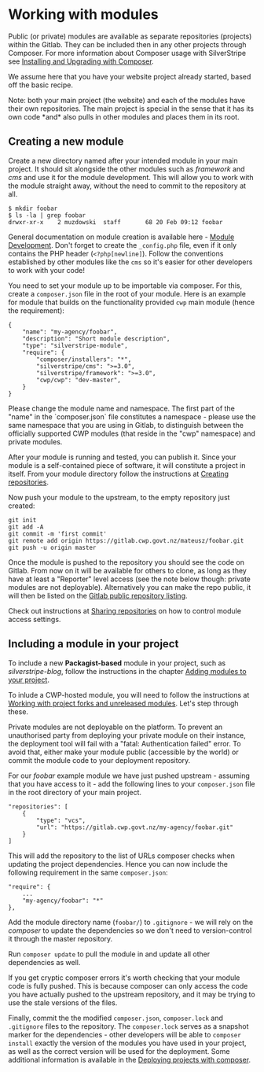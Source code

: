 # Working with modules

Public (or private) modules are available as separate repositories (projects) within the Gitlab. They can be included
then in any other projects through Composer. For more information about Composer usage with SilverStripe see
[Installing and Upgrading with Composer](http://doc.silverstripe.org/framework/en/installation/composer).

We assume here that you have your website project already started, based off the basic recipe.

<div class="hint" markdown='1'>
Note: both your main project (the website) and each of the modules have their own repositories. The main project is
special in the sense that it has its own code *and* also pulls in other modules and places them in its root.
</div>

## Creating a new module

Create a new directory named after your intended module in your main project. It should sit alongside the other modules
such as *framework* and *cms* and use it for the module development. This will allow you to work with the module
straight away, without the need to commit to the repository at all.

	$ mkdir foobar
	$ ls -la | grep foobar
	drwxr-xr-x    2 muzdowski  staff       68 20 Feb 09:12 foobar

General documentation on module creation is available here - [Module
Development](http://doc.silverstripe.org/framework/en/topics/module-development). Don't forget to create the
`_config.php` file, even if it only contains the PHP header (`<?php[newline]`). Follow the conventions established by
other modules like the `cms` so it's easier for other developers to work with your code!

You need to set your module up to be importable via composer. For this, create a `composer.json` file in the root of
your module. Here is an example for module that builds on the functionality provided `cwp` main module (hence the
requirement):

	{
		"name": "my-agency/foobar",
		"description": "Short module description",
		"type": "silverstripe-module",
		"require": {
			"composer/installers": "*",
			"silverstripe/cms": ">=3.0",
			"silverstripe/framework": ">=3.0",
			"cwp/cwp": "dev-master",
		}
	}

<div class="notice" markdown='1'>
Please change the module name and namespace. The first part of the "name" in the `composer.json` file constitutes a
namespace - please use the same namespace that you are using in Gitlab, to distinguish between the officially supported
CWP modules (that reside in the "cwp" namespace) and private modules.
</div>

After your module is running and tested, you can publish it. Since your module is a self-contained piece of software, it
will constitute a project in itself. From your module directory follow the instructions at [Creating
repositories](../gitlab/creating-repositories).

Now push your module to the upstream, to the empty repository just created:

	git init
	git add -A
	git commit -m 'first commit'
	git remote add origin https://gitlab.cwp.govt.nz/mateusz/foobar.git
	git push -u origin master

Once the module is pushed to the repository you should see the code on Gitlab. From now on it will be available for
others to clone, as long as they have at least a "Reporter" level access (see the note below though: private modules are
not deployable). Alternatively you can make the repo public, it will then be listed on the [Gitlab public repository
listing](https://gitlab.cwp.govt.nz/public).

Check out instructions at [Sharing repositories](../gitlab/sharing-repositories) on how to control module access
settings.

## Including a module in your project

To include a new **Packagist-based** module in your project, such as *silverstripe-blog*, follow the instructions in the
chapter [Adding modules to your
project](http://doc.silverstripe.org/framework/en/installation/composer#adding-modules-to-your-project).

To inlude a CWP-hosted module, you will need to follow the instructions at [Working with
project forks and unreleased
modules](http://doc.silverstripe.org/framework/en/installation/composer#working-with-project-forks-and-unreleased-modules).
Let's step through these.

<div class="warning" markdown='1'>
Private modules are not deployable on the platform. To prevent an unauthorised party from deploying your private module
on their instance, the deployment tool will fail with a "fatal: Authentication failed" error. To avoid that, either make
your module public (accessible by the world) or commit the module code to your deployment repository.
</div>

For our *foobar* example module we have just pushed upstream - assuming that you have access to it - add the
following lines to your `composer.json` file in the root directory of your main project.

	"repositories": [
		{
			"type": "vcs",
			"url": "https://gitlab.cwp.govt.nz/my-agency/foobar.git"
		}
	]

This will add the repository to the list of URLs composer checks when updating the project dependencies. Hence you can
now include the following requirement in the same `composer.json`:

	"require": {
		...
		"my-agency/foobar": "*"
	},

Add the module directory name (`foobar/`) to `.gitignore` - we will rely on the *composer* to update the dependencies so
we don't need to version-control it through the master repository.

Run `composer update` to pull the module in and update all other dependencies as well.

<div class="notice" markdown='1'>
If you get cryptic composer errors it's worth checking that your module code is fully pushed. This is because composer
can only access the code you have actually pushed to the upstream repository, and it may be trying to use the stale
versions of the files.
</div>

Finally, commit the the modified `composer.json`, `composer.lock`  and `.gitignore` files to the repository. The
`composer.lock` serves as a snapshot marker for the dependencies - other developers will be able to `composer install`
exactly the version of the modules you have used in your project, as well as the correct version will be used for the
deployment. Some additional information is available in the [Deploying projects with
composer](http://doc.silverstripe.org/framework/en/installation/composer#deploying-projects-with-composer).

